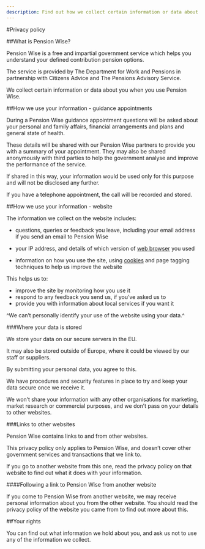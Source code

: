 ```yaml
---
description: Find out how we collect certain information or data about you when you use Pension Wise.
---
```

#Privacy policy

##What is Pension Wise?

Pension Wise is a free and impartial government service which helps you understand your defined contribution pension options.

The service is provided by The Department for Work and Pensions in partnership with Citizens Advice and The Pensions Advisory Service.

We collect certain information or data about you when you use Pension Wise.

##How we use your information - guidance appointments

During a Pension Wise guidance appointment questions will be asked about your personal and family affairs, financial arrangements and plans and general state of health.

These details will be shared with our Pension Wise partners to provide you with a summary of your appointment. They may also be shared anonymously with third parties to help the government analyse and improve the performance of the service.

If shared in this way, your information would be used only for this purpose and will not be disclosed any further.

If you have a telephone appointment, the call will be recorded and stored.

##How we use your information - website

The information we collect on the website includes:

- questions, queries or feedback you leave, including your email address if you send an email to Pension Wise

- your IP address, and details of which version of [web browser](https://www.gov.uk/help/browsers) you used

- information on how you use the site, using [cookies](/cookies) and page tagging techniques to help us improve the website

This helps us to:

- improve the site by monitoring how you use it
- respond to any feedback you send us, if you’ve asked us to
- provide you with information about local services if you want it

^We can’t personally identify your use of the website using your data.^

###Where your data is stored

We store your data on our secure servers in the EU.

It may also be stored outside of Europe, where it could be viewed by our staff or suppliers.

By submitting your personal data, you agree to this.

We have procedures and security features in place to try and keep your data secure once we receive it.

We won’t share your information with any other organisations for marketing, market research or commercial purposes, and we don’t pass on your details to other websites.

###Links to other websites

Pension Wise contains links to and from other websites.

This privacy policy only applies to Pension Wise, and doesn’t cover other government services and transactions that we link to.

If you go to another website from this one, read the privacy policy on that website to find out what it does with your information.

####Following a link to Pension Wise from another website

If you come to Pension Wise from another website, we may receive personal information about you from the other website. You should read the privacy policy of the website you came from to find out more about this.

##Your rights

You can find out what information we hold about you, and ask us not to use any of the information we collect.
